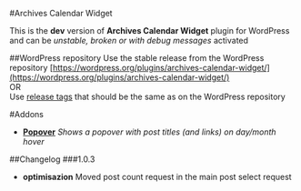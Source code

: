 #Archives Calendar Widget

This is the __dev__ version of __Archives Calendar Widget__ plugin for WordPress and can be _unstable, broken or with debug messages_ activated

##WordPress repository
Use the stable release from the WordPress repository [https://wordpress.org/plugins/archives-calendar-widget/](https://wordpress.org/plugins/archives-calendar-widget/)    
OR    
Use [release tags](https://github.com/alekart/arcw/releases) that should be the same as on the WordPress repository

#Addons
- __[Popover](https://github.com/alekart/arcwp/)__ 
_Shows a popover with post titles (and links) on day/month hover_

##Changelog
###1.0.3
- __optimisazion__ Moved post count request in the main post select request
